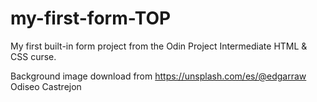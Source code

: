 # my-first-form-TOP
My first built-in form project from the Odin Project Intermediate HTML & CSS curse.

Background image download from https://unsplash.com/es/@edgarraw Odiseo Castrejon